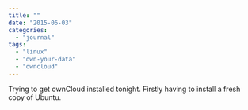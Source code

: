 ```yaml
---
title: ""
date: "2015-06-03"
categories: 
  - "journal"
tags: 
  - "linux"
  - "own-your-data"
  - "owncloud"
---
```


Trying to get ownCloud installed tonight. Firstly having to install a fresh copy of Ubuntu.
